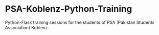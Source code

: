 # PSA-Koblenz-Python-Training
Python-Flask training sessions for the students of PSA (Pakistan Students Association) Koblenz. 
